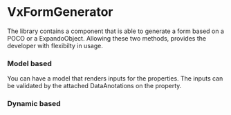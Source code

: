 # VxFormGenerator

The library contains a component that is able to generate a form based on a POCO or a ExpandoObject. Allowing these two methods, provides the developer with flexibilty in usage. 



### Model based

You can have a model that renders inputs for the properties. The inputs can be validated by the attached DataAnotations on the property.







### Dynamic based



